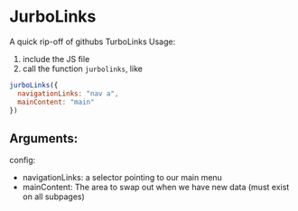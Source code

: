 # JurboLinks
A quick rip-off of githubs TurboLinks
Usage:
1. include the JS file
2. call the function `jurbolinks`, like
```javascript
jurboLinks({
  navigationLinks: "nav a",
  mainContent: "main"
})
```

## Arguments:
config: 
  - navigationLinks: a selector pointing to our main menu
  - mainContent: The area to swap out when we have new data (must exist on all subpages)